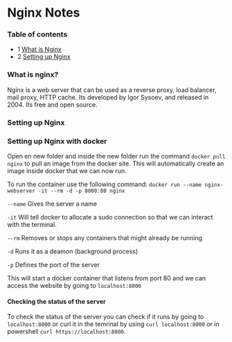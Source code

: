 # Nginx Notes

### Table of contents

- 1 [What is Nginx](#nginx)
- 2 [Setting up Nginx](#setup)


### What is nginx?

Nginx is a web server that can be used as a reverse proxy, load balancer, mail proxy, HTTP cache. Its developed by Igor Sysoev, and released in 2004. Its free and open source.


### Setting up Nginx


### Setting up Nginx with docker

Open en new folder and inside the new folder run the command `docker pull nginx` to pull an image from the docker site.
This will automatically create an image inside docker that we can now run.

To run the container use the following command: `docker run --name nginx-webserver -it --rm -d -p 8000:80 nginx`

`--name` Gives the server a name

`-it` Will tell docker to allocate a sudo connection so that we can interact with the terminal.

`--rm` Removes or stops any containers that might already be running

`-d` Runs it as a deamon (background process)

`-p` Defines the port of the server

This will start a docker container that listens from port 80 and we can access the website by going to `localhost:8000`

#### Checking the status of the server

To check the status of the server you can check if it runs by going to `localhost:8000` or curl it in the temrinal by using `curl localhost:8000` or in powershell `curl https://localhost:8000`.











